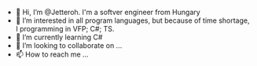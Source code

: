 - 👋 Hi, I’m @Jetteroh. I'm a softver engineer from Hungary
- 👀 I’m interested in all program languages, but because of time shortage, I programming in VFP; C#; TS.
- 🌱 I’m currently learning C#
- 💞️ I’m looking to collaborate on ...
- 📫 How to reach me ...

<!---
Jetteroh/Jetteroh is a ✨ special ✨ repository because its `README.md` (this file) appears on your GitHub profile.
You can click the Preview link to take a look at your changes.
--->
